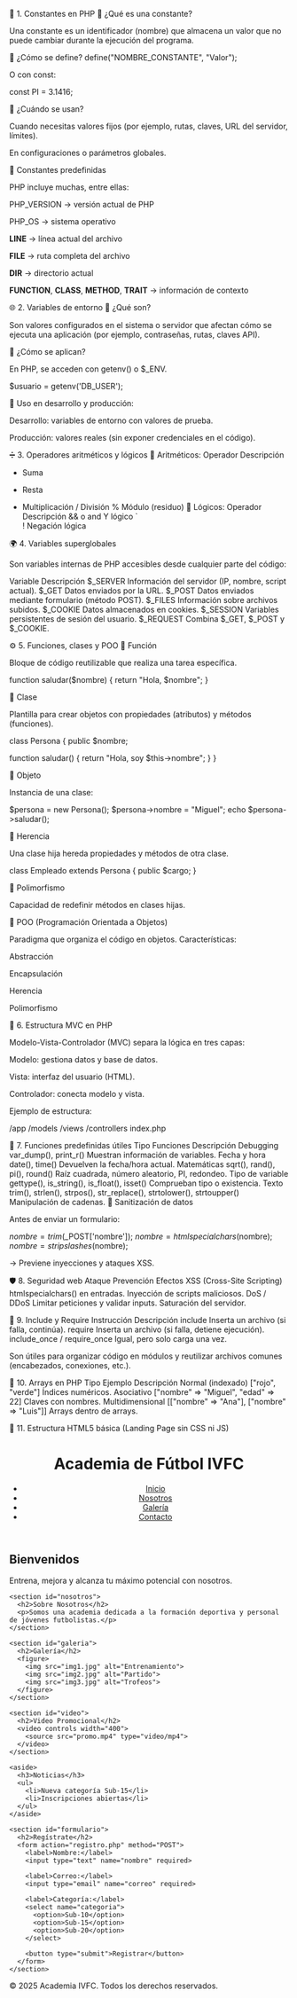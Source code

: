 🧩 1. Constantes en PHP
🔹 ¿Qué es una constante?

Una constante es un identificador (nombre) que almacena un valor que no puede cambiar durante la ejecución del programa.

🔹 ¿Cómo se define?
define("NOMBRE_CONSTANTE", "Valor");


O con const:

const PI = 3.1416;

🔹 ¿Cuándo se usan?

Cuando necesitas valores fijos (por ejemplo, rutas, claves, URL del servidor, límites).

En configuraciones o parámetros globales.

🔹 Constantes predefinidas

PHP incluye muchas, entre ellas:

PHP_VERSION → versión actual de PHP

PHP_OS → sistema operativo

__LINE__ → línea actual del archivo

__FILE__ → ruta completa del archivo

__DIR__ → directorio actual

__FUNCTION__, __CLASS__, __METHOD__, __TRAIT__ → información de contexto

🌐 2. Variables de entorno
🔹 ¿Qué son?

Son valores configurados en el sistema o servidor que afectan cómo se ejecuta una aplicación (por ejemplo, contraseñas, rutas, claves API).

🔹 ¿Cómo se aplican?

En PHP, se acceden con getenv() o $_ENV.

$usuario = getenv('DB_USER');

🔹 Uso en desarrollo y producción:

Desarrollo: variables de entorno con valores de prueba.

Producción: valores reales (sin exponer credenciales en el código).

➗ 3. Operadores aritméticos y lógicos
🔹 Aritméticos:
Operador	Descripción
+	Suma
-	Resta
*	Multiplicación
/	División
%	Módulo (residuo)
🔹 Lógicos:
Operador	Descripción
&& o and	Y lógico
`	
!	Negación lógica

🌍 4. Variables superglobales

Son variables internas de PHP accesibles desde cualquier parte del código:

Variable	Descripción
$_SERVER	Información del servidor (IP, nombre, script actual).
$_GET	Datos enviados por la URL.
$_POST	Datos enviados mediante formulario (método POST).
$_FILES	Información sobre archivos subidos.
$_COOKIE	Datos almacenados en cookies.
$_SESSION	Variables persistentes de sesión del usuario.
$_REQUEST	Combina $_GET, $_POST y $_COOKIE.

⚙️ 5. Funciones, clases y POO
🔹 Función

Bloque de código reutilizable que realiza una tarea específica.

function saludar($nombre) {
  return "Hola, $nombre";
}

🔹 Clase

Plantilla para crear objetos con propiedades (atributos) y métodos (funciones).

class Persona {
  public $nombre;

  function saludar() {
    return "Hola, soy $this->nombre";
  }
}

🔹 Objeto

Instancia de una clase:

$persona = new Persona();
$persona->nombre = "Miguel";
echo $persona->saludar();

🔹 Herencia

Una clase hija hereda propiedades y métodos de otra clase.

class Empleado extends Persona {
  public $cargo;
}

🔹 Polimorfismo

Capacidad de redefinir métodos en clases hijas.

🔹 POO (Programación Orientada a Objetos)

Paradigma que organiza el código en objetos.
Características:

Abstracción

Encapsulación

Herencia

Polimorfismo

🧱 6. Estructura MVC en PHP

Modelo-Vista-Controlador (MVC) separa la lógica en tres capas:

Modelo: gestiona datos y base de datos.

Vista: interfaz del usuario (HTML).

Controlador: conecta modelo y vista.

Ejemplo de estructura:

/app
  /models
  /views
  /controllers
index.php

🧰 7. Funciones predefinidas útiles
Tipo	Funciones	Descripción
Debugging	var_dump(), print_r()	Muestran información de variables.
Fecha y hora	date(), time()	Devuelven la fecha/hora actual.
Matemáticas	sqrt(), rand(), pi(), round()	Raíz cuadrada, número aleatorio, PI, redondeo.
Tipo de variable	gettype(), is_string(), is_float(), isset()	Comprueban tipo o existencia.
Texto	trim(), strlen(), strpos(), str_replace(), strtolower(), strtoupper()	Manipulación de cadenas.
🔹 Sanitización de datos

Antes de enviar un formulario:

$nombre = trim($_POST['nombre']);
$nombre = htmlspecialchars($nombre);
$nombre = stripslashes($nombre);


→ Previene inyecciones y ataques XSS.

🛡️ 8. Seguridad web
Ataque	Prevención	Efectos
XSS (Cross-Site Scripting)	htmlspecialchars() en entradas.	Inyección de scripts maliciosos.
DoS / DDoS	Limitar peticiones y validar inputs.	Saturación del servidor.

📁 9. Include y Require
Instrucción	Descripción
include	Inserta un archivo (si falla, continúa).
require	Inserta un archivo (si falla, detiene ejecución).
include_once / require_once	Igual, pero solo carga una vez.

Son útiles para organizar código en módulos y reutilizar archivos comunes (encabezados, conexiones, etc.).

🧮 10. Arrays en PHP
Tipo	Ejemplo	Descripción
Normal (indexado)	["rojo", "verde"]	Índices numéricos.
Asociativo	["nombre" => "Miguel", "edad" => 22]	Claves con nombres.
Multidimensional	[["nombre" => "Ana"], ["nombre" => "Luis"]]	Arrays dentro de arrays.

🧱 11. Estructura HTML5 básica (Landing Page sin CSS ni JS)

<!DOCTYPE html>
<html lang="es">
<head>
  <meta charset="UTF-8">
  <meta name="viewport" content="width=device-width, initial-scale=1.0">
  <title>Landing Page - Academia de Fútbol</title>
</head>
<body>
  <header>
    <h1>Academia de Fútbol IVFC</h1>
    <nav>
      <ul>
        <li><a href="#inicio">Inicio</a></li>
        <li><a href="#nosotros">Nosotros</a></li>
        <li><a href="#galeria">Galería</a></li>
        <li><a href="#contacto">Contacto</a></li>
      </ul>
    </nav>
  </header>

  <main>
    <section id="inicio">
      <h2>Bienvenidos</h2>
      <p>Entrena, mejora y alcanza tu máximo potencial con nosotros.</p>
    </section>

    <section id="nosotros">
      <h2>Sobre Nosotros</h2>
      <p>Somos una academia dedicada a la formación deportiva y personal de jóvenes futbolistas.</p>
    </section>

    <section id="galeria">
      <h2>Galería</h2>
      <figure>
        <img src="img1.jpg" alt="Entrenamiento">
        <img src="img2.jpg" alt="Partido">
        <img src="img3.jpg" alt="Trofeos">
      </figure>
    </section>

    <section id="video">
      <h2>Video Promocional</h2>
      <video controls width="400">
        <source src="promo.mp4" type="video/mp4">
      </video>
    </section>

    <aside>
      <h3>Noticias</h3>
      <ul>
        <li>Nueva categoría Sub-15</li>
        <li>Inscripciones abiertas</li>
      </ul>
    </aside>

    <section id="formulario">
      <h2>Regístrate</h2>
      <form action="registro.php" method="POST">
        <label>Nombre:</label>
        <input type="text" name="nombre" required>

        <label>Correo:</label>
        <input type="email" name="correo" required>

        <label>Categoría:</label>
        <select name="categoria">
          <option>Sub-10</option>
          <option>Sub-15</option>
          <option>Sub-20</option>
        </select>

        <button type="submit">Registrar</button>
      </form>
    </section>
  </main>

  <footer>
    <p>© 2025 Academia IVFC. Todos los derechos reservados.</p>
  </footer>
</body>
</html>